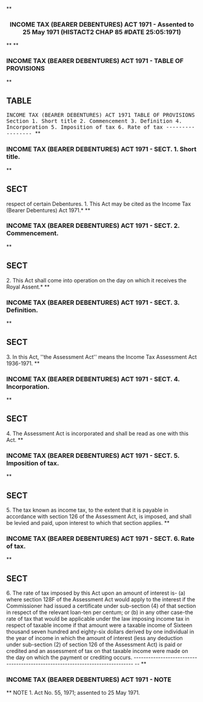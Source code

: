 **<b>

### <center><name>INCOME TAX (BEARER DEBENTURES) ACT 1971 - Assented to 25 May 1971 (HISTACT2 CHAP 85 #DATE 25:05:1971) </name></center>
</b>** 
**<b>

### <name>INCOME TAX (BEARER DEBENTURES) ACT 1971 - TABLE OF PROVISIONS </name>
</b>** 

## TABLE
<tables> <tt><lf>                   INCOME  TAX  (BEARER  DEBENTURES)  ACT  1971<lf> <lf>                              TABLE  OF  PROVISIONS<lf> Section<lf>   1\.        Short title<lf>   2\.        Commencement<lf>   3\.        Definition<lf>   4\.        Incorporation<lf>   5\.        Imposition of tax<lf>   6\.        Rate of tax<lf> <lf>                                -----------------<lf> </lf></lf></lf></lf></lf></lf></lf></lf></lf></lf></lf></lf></lf></tt></tables>
**<b>

### <name>INCOME TAX (BEARER DEBENTURES) ACT 1971 - SECT. 1\. Short title. </name>
</b>** 

## SECT
<sect> respect of certain Debentures.<lf>   1\. This Act may be cited as the Income Tax (Bearer Debentures) Act 1971.*<lf> </lf></lf></sect>
**<b>

### <name>INCOME TAX (BEARER DEBENTURES) ACT 1971 - SECT. 2\. Commencement. </name>
</b>** 

## SECT
<sect>   2\. This Act shall come into operation on the day on which it receives the Royal Assent.*<lf> </lf></sect>
**<b>

### <name>INCOME TAX (BEARER DEBENTURES) ACT 1971 - SECT. 3\. Definition. </name>
</b>** 

## SECT
<sect>   3\. In this Act, ''the Assessment Act'' means the Income Tax Assessment Act 1936-1971.<lf> </lf></sect>
**<b>

### <name>INCOME TAX (BEARER DEBENTURES) ACT 1971 - SECT. 4\. Incorporation. </name>
</b>** 

## SECT
<sect>   4\. The Assessment Act is incorporated and shall be read as one with this Act. <lf> </lf></sect>
**<b>

### <name>INCOME TAX (BEARER DEBENTURES) ACT 1971 - SECT. 5\. Imposition of tax. </name>
</b>** 

## SECT
<sect>   5\. The tax known as income tax, to the extent that it is payable in accordance with section 126 of the Assessment Act, is imposed, and shall be levied and paid, upon interest to which that section applies.<lf> </lf></sect>
**<b>

### <name>INCOME TAX (BEARER DEBENTURES) ACT 1971 - SECT. 6\. Rate of tax. </name>
</b>** 

## SECT
<sect>   6\. The rate of tax imposed by this Act upon an amount of interest is-<lf> <lf>   (a)  where section 128F of the Assessment Act would apply to the interest if the Commissioner had issued a certificate under sub-section (4) of that section in respect of the relevant loan-ten per centum; or<lf> <lf>   (b)  in any other case-the rate of tax that would be applicable under the law imposing income tax in respect of taxable income if that amount were a taxable income of Sixteen thousand seven hundred and eighty-six dollars derived by one individual in the year of income in which the amount of interest (less any deduction under sub-section (2) of section 126 of the Assessment Act) is paid or credited and an assessment of tax on that taxable income were made on the day on which the payment or crediting occurs.<lf> ------------------------------------------------------------------------------ -- <lf> </lf></lf></lf></lf></lf></lf></sect>
**<b>

### <name>INCOME TAX (BEARER DEBENTURES) ACT 1971 - NOTE </name>
</b>** <lf>                                       NOTE<lf> 1\.  Act No. 55, 1971; assented to 25 May 1971\. </lf></lf>
